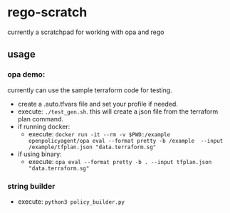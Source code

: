 # rego-scratch

currently a scratchpad for working with opa and rego

## usage

### opa demo:

currently can use the sample terraform code for testing.
- create a .auto.tfvars file and set your profile if needed.
- execute: ```./test_gen.sh```.  this will create a json file from the terraform plan command.
- if running docker:
  - execute: ```docker run -it --rm -v $PWD:/example openpolicyagent/opa eval --format pretty -b /example  --input /example/tfplan.json "data.terraform.sg"```
- if using binary:
  - execute: ```opa eval --format pretty -b . --input tfplan.json "data.terraform.sg"```

### string builder 

- execute: ```python3 policy_builder.py```

